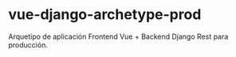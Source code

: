 # vue-django-archetype-prod

Arquetipo de aplicación Frontend Vue + Backend Django Rest para producción.
